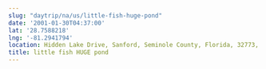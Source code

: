 ```yaml
---
slug: "daytrip/na/us/little-fish-huge-pond"
date: '2001-01-30T04:37:00'
lat: '28.7588218'
lng: '-81.2941794'
location: Hidden Lake Drive, Sanford, Seminole County, Florida, 32773, United States
title: little fish HUGE pond
---
```



